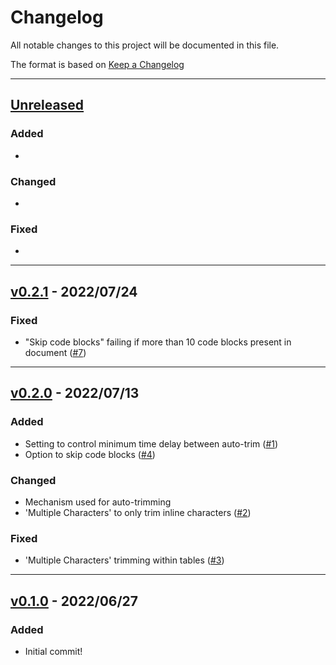 # Changelog

All notable changes to this project will be documented in this file.

The format is based on [Keep a Changelog](http://keepachangelog.com/en/1.0.0/)

---

## [Unreleased]

### Added

-

### Changed

-

### Fixed

-

---

## [v0.2.1] - 2022/07/24

### Fixed

- "Skip code blocks" failing if more than 10 code blocks present in document ([\#7](https://github.com/zlovatt/obsidian-trim-whitespace/issues/7))

---

## [v0.2.0] - 2022/07/13

### Added

- Setting to control minimum time delay between auto-trim ([\#1](https://github.com/zlovatt/obsidian-trim-whitespace/issues/1))
- Option to skip code blocks ([\#4](https://github.com/zlovatt/obsidian-trim-whitespace/issues/4))

### Changed

- Mechanism used for auto-trimming
- 'Multiple Characters' to only trim inline characters ([\#2](https://github.com/zlovatt/obsidian-trim-whitespace/issues/2))

### Fixed

- 'Multiple Characters' trimming within tables ([\#3](https://github.com/zlovatt/obsidian-trim-whitespace/issues/3))

---

## [v0.1.0] - 2022/06/27

### Added

- Initial commit!

[Unreleased]: https://github.com/zlovatt/obsidian-trim-whitespace/compare/master...develop
[v0.2.1]: https://github.com/zlovatt/obsidian-trim-whitespace/compare/v0.2.0...v0.2.1
[v0.2.0]: https://github.com/zlovatt/obsidian-trim-whitespace/compare/v0.1.0...v0.2.0
[v0.1.0]: https://github.com/zlovatt/obsidian-trim-whitespace/compare/a53bdb3...v0.1.0
